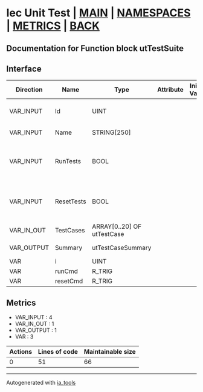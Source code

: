 # Iec Unit Test | [MAIN] | [NAMESPACES] | [METRICS] | [BACK]  

## Documentation for Function block utTestSuite  

## Interface  

| Direction | Name | Type | Attribute | Initial Value | Documentation |
| --------- | ---- | ---- | --------- | ------------- | ------------- |
| VAR_INPUT | Id | UINT |  |  | Id of the test object. Must be unique number |  
| VAR_INPUT | Name | STRING[250] |  |  | Name of the test object |  
| VAR_INPUT | RunTests | BOOL |  |  | Starts all tests that are in setup state. Sets state to running. |  
| VAR_INPUT | ResetTests | BOOL |  |  | Sets state to setup on test cases that are PASSED or FAILED. |  
| VAR_IN_OUT | TestCases | ARRAY[0..20] OF utTestCase |  |  | Array of test case definition |  
| VAR_OUTPUT | Summary | utTestCaseSummary |  |  | Summary of the test results |  
| VAR | i | UINT |  |  | Iterator variable |  
| VAR | runCmd | R_TRIG |  |  |  |  
| VAR | resetCmd | R_TRIG |  |  |  |  


## Metrics  

- VAR_INPUT : 4
- VAR_IN_OUT : 1
- VAR_OUTPUT : 1
- VAR : 3

| Actions | Lines of code | Maintainable size |
| ------- | ------------- | ----------------- |
| 0 | 51 | 66 |

---
Autogenerated with [ia_tools](https://github.com/tkucic/ia_tools)  

[MAIN]: ../../../../index.md
[NAMESPACES]: ../../nsList.md
[METRICS]: ../../../metrics.md
[BACK]: ../nsMain.md

